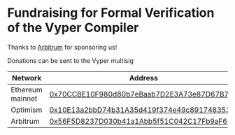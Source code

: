 # Fundraising for Formal Verification of the Vyper Compiler

Thanks to [Arbitrum](https://questbook.app/dashboard/?role=builder&proposalId=66a4e20af2fef64647207b3d&chainId=10&grantId=662f32a15488d5000f0562b3&isRenderingProposalBody=true) for sponsoring us!

Donations can be sent to the Vyper multisig

| Network | Address |
|---------|---------|
| Ethereum mainnet | [0x70CCBE10F980d80b7eBaab7D2E3A73e87D67B775](https://app.safe.global/transactions/queue?safe=eth:0x70CCBE10F980d80b7eBaab7D2E3A73e87D67B775) |
| Optimism | [0x10E13a2bbD74b31A35d419f374e49c891748352B](https://app.safe.global/settings/setup?safe=oeth:0x10E13a2bbD74b31A35d419f374e49c891748352B)  |
| Arbitrum | [0x56F5D8237D030b41a1Abb5f51C042C17Fb9aF686](https://app.safe.global/settings/setup?safe=arb1:0x56F5D8237D030b41a1Abb5f51C042C17Fb9aF686) |
